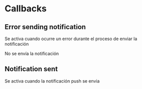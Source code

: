 # Callbacks

## Error sending notification

Se activa cuando ocurre un error durante el proceso de enviar la notificación

No se envía la notificación

## Notification sent

Se activa cuando la notificación push se envia

